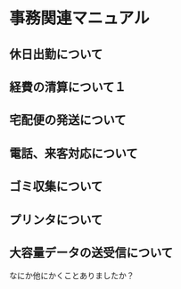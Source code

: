 # 事務関連マニュアル
## 休日出勤について
## 経費の清算について１
## 宅配便の発送について
## 電話、来客対応について
## ゴミ収集について
## プリンタについて
## 大容量データの送受信について

なにか他にかくことありましたか？

